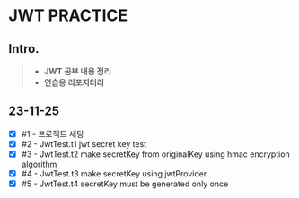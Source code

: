 # JWT PRACTICE

## Intro.
>- **JWT 공부 내용 정리**
>- **연습용 리포지터리**

## 23-11-25
- [x] #1 - 프로젝트 세팅
- [x] #2 - JwtTest.t1 jwt secret key test
- [x] #3 - JwtTest.t2 make secretKey from originalKey using hmac encryption algorithm
- [x] #4 - JwtTest.t3 make secretKey using jwtProvider
- [x] #5 - JwtTest.t4 secretKey must be generated only once